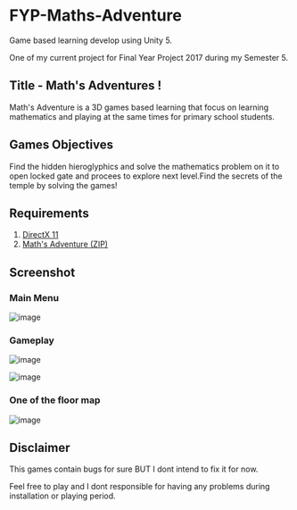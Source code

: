 # FYP-Maths-Adventure
Game based learning develop using Unity 5.

One of my current project for Final Year Project 2017 during my Semester 5.

## Title - Math's Adventures !
Math's Adventure is a 3D games based learning that focus on learning mathematics and playing at the same times for primary school students.

## Games Objectives
Find the hidden hieroglyphics and solve the mathematics problem on it to open locked gate and procees to explore next level.Find the secrets of the temple by solving the games!

## Requirements
1. [DirectX 11](https://www.microsoft.com/en-my/download/details.aspx?id=17431)
2. [Math's Adventure (ZIP)]()

## Screenshot

### Main Menu
![image](https://i.imgur.com/DSMkNQN.png)

### Gameplay
![image](https://i.imgur.com/VuY3khv.png)

![image](https://i.imgur.com/7o2gYZs.png)

### One of the floor map
![image](https://i.imgur.com/ogiNNN2.png)

## Disclaimer
This games contain bugs for sure BUT I dont intend to fix it for now.

Feel free to play and I dont responsible for having any problems during installation or playing period.
